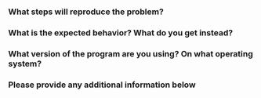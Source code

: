 ### What steps will reproduce the problem?




### What is the expected behavior? What do you get instead?




### What version of the program are you using? On what operating system?




### Please provide any additional information below

